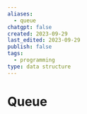 ```yaml
---
aliases:
  - queue
chatgpt: false
created: 2023-09-29
last_edited: 2023-09-29
publish: false
tags:
  - programming
type: data structure
---
```

# Queue
